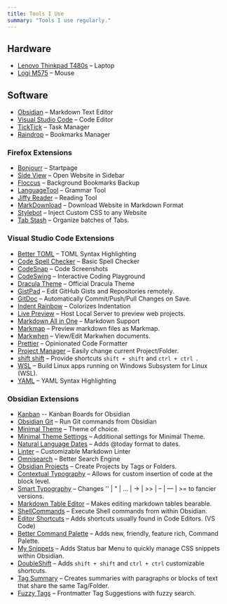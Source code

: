 ```yaml
---
title: Tools I Use
summary: "Tools I use regularly."
---
```


## Hardware
- [Lenovo Thinkpad T480s](https://www.notebookcheck.net/Lenovo-ThinkPad-T480s-20L8S02D00.294734.0.html) – Laptop
- [Logi M575](https://www.logitech.com/en-us/products/mice/m575-ergo-wireless-trackball) – Mouse

## Software
- [Obsidian](https://obsidian.md/) – Markdown Text Editor
- [Visual Studio Code](https://code.visualstudio.com/) – Code Editor
- [TickTick](https://ticktick.com/) – Task Manager
- [Raindrop](https://raindrop.io/) – Bookmarks Manager

### Firefox Extensions
- [Bonjourr](https://addons.mozilla.org/en-US/firefox/addon/bonjourr-startpage/) – Startpage
- [Side View](https://addons.mozilla.org/en-US/firefox/addon/side-view/) – Open Website in Sidebar
- [Floccus](https://addons.mozilla.org/en-US/firefox/addon/floccus) – Background Bookmarks Backup
- [LanguageTool](https://addons.mozilla.org/en-US/firefox/addon/languagetool/) – Grammar Tool
- [Jiffy Reader](https://addons.mozilla.org/en-US/firefox/addon/jiffy-reader/) – Reading Tool
- [MarkDownload](https://addons.mozilla.org/en-US/firefox/addon/markdownload/) – Download Website in Markdown Format
- [Stylebot](https://addons.mozilla.org/en-US/firefox/addon/stylebot-web/) – Inject Custom CSS to any Website
- [Tab Stash](https://addons.mozilla.org/en-US/firefox/addon/tab-stash/) – Organize batches of Tabs.

### Visual Studio Code Extensions
- [Better TOML](https://marketplace.visualstudio.com/items?itemName=bungcip.better-toml) – TOML Syntax Highlighting
- [Code Spell Checker](https://marketplace.visualstudio.com/items?itemName=streetsidesoftware.code-spell-checker) – Basic Spell Checker
- [CodeSnap](https://marketplace.visualstudio.com/items?itemName=adpyke.codesnap) – Code Screenshots
- [CodeSwing](https://marketplace.visualstudio.com/items?itemName=codespaces-Contrib.codeswing) – Interactive Coding Playground
- [Dracula Theme](https://marketplace.visualstudio.com/items?itemName=dracula-theme.theme-dracula) – Official Dracula Theme
- [GistPad](https://marketplace.visualstudio.com/items?itemName=vsls-contrib.gistfs) – Edit GitHub Gists and Repositories remotely.
- [GitDoc](https://marketplace.visualstudio.com/items?itemName=vsls-contrib.gitdoc) – Automatically Commit/Push/Pull Changes on Save.
- [Indent Rainbow](https://marketplace.visualstudio.com/items?itemName=oderwat.indent-rainbow) – Colorizes Indentation
- [Live Preview](https://marketplace.visualstudio.com/items?itemName=ms-vscode.live-server) – Host Local Server to preview web projects.
- [Markdown All in One](https://marketplace.visualstudio.com/items?itemName=yzhang.markdown-all-in-one) – Markdown Support
- [Markmap](https://marketplace.visualstudio.com/items?itemName=gera2ld.markmap-vscode) – Preview markdown files as Markmap.
- [Markwhen](https://marketplace.visualstudio.com/items?itemName=Markwhen.markwhen) – View/Edit Markwhen documents.
- [Prettier](https://marketplace.visualstudio.com/items?itemName=esbenp.prettier-vscode) – Opinionated Code Formatter
- [Project Manager](https://marketplace.visualstudio.com/items?itemName=alefragnani.project-manager) – Easily change current Project/Folder.
- [shift shift](https://marketplace.visualstudio.com/items?itemName=ahgood.shift-shift) – Provide shortcuts `shift + shift` and `ctrl + ctrl `.
- [WSL](https://marketplace.visualstudio.com/items?itemName=ms-vscode-remote.remote-wsl) – Build Linux apps running on Windows Subsystem for Linux (WSL).
- [YAML](https://marketplace.visualstudio.com/items?itemName=redhat.vscode-yaml) – YAML Syntax Highlighting

### Obsidian Extensions
- [Kanban](https://github.com/mgmeyers/obsidian-kanban) -- Kanban Boards for Obsidian
- [Obsidian Git](https://github.com/denolehov/obsidian-git) – Run Git commands from Obsidian
- [Minimal Theme](https://github.com/kepano/obsidian-minimal) – Theme of choice.
- [Minimal Theme Settings](https://github.com/kepano/obsidian-minimal-settings) – Additional settings for Minimal Theme.
- [Natural Language Dates](https://github.com/argenos/nldates-obsidian) – Adds @today format to dates.
- [Linter](https://github.com/platers/obsidian-linter) – Customizable Markdown Linter
- [Omnisearch](https://github.com/scambier/obsidian-omnisearch) – Better Search Engine
- [Obsidian Projects](https://github.com/marcusolsson/obsidian-projects) – Create Projects by Tags or Folders.
- [Contextual Typography](https://github.com/mgmeyers/obsidian-contextual-typography) – Allows for custom insertion of code at the block level.
- [Smart Typography](https://github.com/mgmeyers/obsidian-smart-typography) – Changes '' | " | ... | -> | >> | – | — | >= to fancier versions.
- [Markdown Table Editor](https://github.com/ganesshkumar/obsidian-table-editor) – Makes editing markdown tables bearable.
- [ShellCommands](https://github.com/Taitava/obsidian-shellcommands) – Execute Shell commands from within Obsidian.
- [Editor Shortcuts](https://github.com/timhor/obsidian-editor-shortcuts) – Adds shortcuts usually found in Code Editors. (VS Code)
- [Better Command Palette](https://github.com/AlexBieg/obsidian-better-command-palette) –  Adds new, friendly, feature rich, Command Palette.
- [My Snippets](https://github.com/chetachiezikeuzor/MySnippets-Plugin) – Adds Status bar Menu to quickly manage CSS snippets within Obsidian.
- [DoubleShift](https://github.com/Qwyntex/doubleshift) – Adds `shift + shift` and `ctrl + ctrl` customizable shortcuts.
- [Tag Summary](https://github.com/macrojd/tag-summary) – Creates summaries with paragraphs or blocks of text that share the same Tag/Folder.
- [Fuzzy Tags](https://github.com/adriandersen/obsidian-fuzzytag) – Frontmatter Tag Suggestions with fuzzy search.